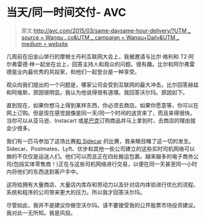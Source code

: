 # 当天/同一时间交付- AVC

> 原文:[http://avc.com/2015/03/same-daysame-hour-delivery/?UTM _ source = Wanqu . co&UTM _ campaign = Wanqu+Daily&UTM _ medium = website](http://avc.com/2015/03/same-daysame-hour-delivery/?utm_source=wanqu.co&utm_campaign=Wanqu+Daily&utm_medium=website)

几周前在旧金山举行的摩根士丹利互联网大会上，我被邀请与比尔·格利和 T2·阿尔弗雷德·林一起坐在台上，回答主持人和观众的问题。很有趣。比尔和阿尔弗雷德是业内最优秀的风投家，和他们一起登台是一种享受。

观众向我们提出的一个问题是，哪家公司会受到互联网的最大冲击。比尔回答赫兹和阿维斯，原因很明显。我认为他说得很有道理。我回答沃尔玛。原因如下。

直到现在，如果你想马上得到某样东西，你必须去商店。如果你愿意等，你可以在网上订购。但是现在感觉就像是同一天/同一个时间的送货来了，而且来得很快。当你可以从亚马逊、Instacart 或[星巴克](https://www.geekwire.com/2015/for-coffee-delivery-starbucks-will-use-postmates-in-seattle-and-baristas-in-new-york-city/)订购商品并马上拿到时，去商店的理由就会少很多。

我们有一匹马参加了这场比赛[和 Sidecar](https://avc.com/2015/02/people-plus-packages/) 的比赛，我亲眼目睹了这一切的发生。Sidecar、Postmates、Lyft、优步和其他一些公司建立的这些实时司机网络可以做的不仅仅是运送人们。他们可以而且正在四处搬运包裹。越来越多的电子商务公司(包括实体零售商！)正在与这些司机网络进行交易，以便在同一天甚至同一小时内将他们的东西送到客户手中。

这将给拥有大量商店、大量店内库存和劳动力以及针对店内体验进行优化的流程、系统和程序的公司带来更大的压力。所以我才回答沃尔玛。

尽管如此，我并不是建议你做空沃尔玛。请不要接受我的公开股票市场投资建议。我对此一无所知。我是风投。